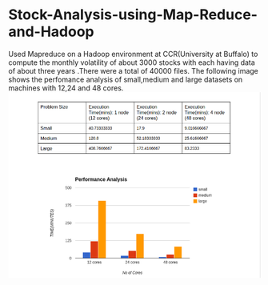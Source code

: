 # Stock-Analysis-using-Map-Reduce-and-Hadoop
Used Mapreduce on a Hadoop environment at CCR(University at Buffalo) to compute the monthly volatility of about 3000 stocks with each having data of about three years .There were a total of 40000 files.
The following image shows the perfomance analysis of small,medium and large datasets on machines with 12,24 and 48 cores.
![Alt text](/Perfomance.png)
